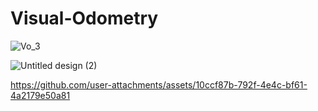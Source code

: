 # Visual-Odometry

![Vo_3](https://github.com/user-attachments/assets/29d92e4a-8b78-4711-996a-6160cc07fca1)

![Untitled design (2)](https://github.com/user-attachments/assets/b05a1d16-e75f-4afc-bd34-f5a42c4de22b)

https://github.com/user-attachments/assets/10ccf87b-792f-4e4c-bf61-4a2179e50a81

